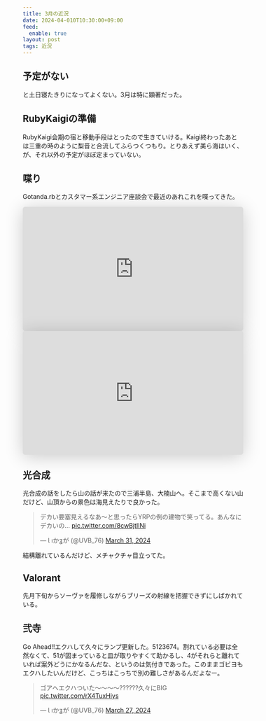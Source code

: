 ```yaml
---
title: 3月の近況
date: 2024-04-010T10:30:00+09:00
feed:
  enable: true
layout: post
tags: 近況
---
```


## 予定がない

と土日寝たきりになってよくない。3月は特に顕著だった。

## RubyKaigiの準備

RubyKaigi会期の宿と移動手段はとったので生きていける。Kaigi終わったあとは三重の時のように梨音と合流してふらつくつもり。とりあえず美ら海はいく、が、それ以外の予定がほぼ定まっていない。

## 喋り

Gotanda.rbとカスタマー系エンジニア座談会で最近のあれこれを喋ってきた。

<iframe class="speakerdeck-iframe" frameborder="0" src="https://speakerdeck.com/player/7c41e10055e046bab8254e5dafcc7b77" title="メール認証とRuby" allowfullscreen="true" style="border: 0px; background: padding-box padding-box rgba(0, 0, 0, 0.1); margin: 0px; padding: 0px; border-radius: 6px; box-shadow: rgba(0, 0, 0, 0.2) 0px 5px 40px; width: 100%; height: auto; aspect-ratio: 560 / 315;" data-ratio="1.7777777777777777"></iframe>

<iframe class="speakerdeck-iframe" frameborder="0" src="https://speakerdeck.com/player/3f48e331ce5642a198416f82aaf33575" title="問い合わせ調査との付き合い方" allowfullscreen="true" style="border: 0px; background: padding-box padding-box rgba(0, 0, 0, 0.1); margin: 0px; padding: 0px; border-radius: 6px; box-shadow: rgba(0, 0, 0, 0.2) 0px 5px 40px; width: 100%; height: auto; aspect-ratio: 560 / 315;" data-ratio="1.7777777777777777"></iframe>

## 光合成

光合成の話をしたら山の話が来たので三浦半島、大楠山へ。そこまで高くない山だけど、山頂からの景色は海見えたりで良かった。

<blockquote class="twitter-tweet"><p lang="ja" dir="ltr">デカい要塞見えるなあ〜と思ったらYRPの例の建物で笑ってる。あんなにデカいの… <a href="https://t.co/8cwBjtIlNi">pic.twitter.com/8cwBjtIlNi</a></p>&mdash; Ɩ ıかʓが (@UVB_76) <a href="https://twitter.com/UVB_76/status/1774266993883091008?ref_src=twsrc%5Etfw">March 31, 2024</a></blockquote> <script async src="https://platform.twitter.com/widgets.js" charset="utf-8"></script>

結構離れているんだけど、メチャクチャ目立ってた。


## Valorant

先月下旬からソーヴァを履修しながらブリーズの射線を把握できずにしばかれている。


## 弐寺

Go Ahead!!エクハして久々にランプ更新した。5123674。割れている必要は全然なくて、51が固まっていると皿が取りやすくて助かるし、4がそれらと離れていれば案外どうにかなるんだな、というのは気付きであった。このままゴビヨもエクハしたいんだけど、こっちはこっちで別の難しさがあるんだよなー。

<blockquote class="twitter-tweet"><p lang="ja" dir="ltr">ゴアへエクハついた〜〜〜〜??????久々にBIG <a href="https://t.co/rX4TuxHiys">pic.twitter.com/rX4TuxHiys</a></p>&mdash; Ɩ ıかʓが (@UVB_76) <a href="https://twitter.com/UVB_76/status/1773005544145432675?ref_src=twsrc%5Etfw">March 27, 2024</a></blockquote> <script async src="https://platform.twitter.com/widgets.js" charset="utf-8"></script>
